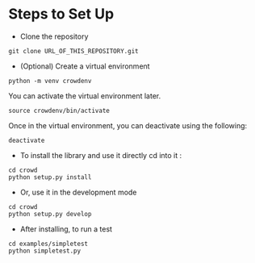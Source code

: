 # Steps to Set Up

- Clone the repository
```
git clone URL_OF_THIS_REPOSITORY.git
```
- (Optional) Create a virtual environment
```
python -m venv crowdenv
```
You can activate the virtual environment later. 

```
source crowdenv/bin/activate
```
Once in the virtual environment, you can deactivate using the following:
```
deactivate
```

- To install the library and use it directly cd into it :

```
cd crowd
python setup.py install 
```

- Or, use it in the development mode

```
cd crowd
python setup.py develop
```

- After installing, to run a test
```
cd examples/simpletest
python simpletest.py
```

